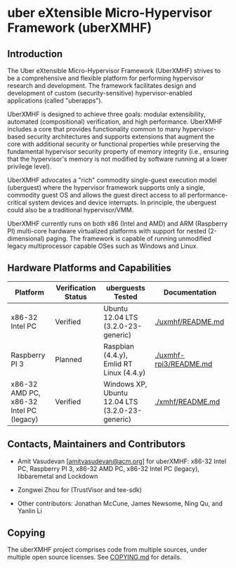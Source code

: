 # uber eXtensible Micro-Hypervisor Framework (uberXMHF)

## Introduction

The Uber eXtensible Micro-Hypervisor Framework (UberXMHF)
strives to be a comprehensive and flexible platform for performing 
hypervisor research and development. The framework facilitates 
design and development of custom (security-sensitive) hypervisor-enabled 
applications (called "uberapps").

UberXMHF is designed to achieve three goals: modular extensibility,
automated (compositional) verification, and high performance. 
UberXMHF includes a core that provides functionality common to many 
hypervisor-based security architectures and supports extensions that 
augment the core with additional security or functional properties while 
preserving the fundamental hypervisor security property of memory integrity 
(i.e., ensuring that the hypervisor's memory is not modified by 
software running at a lower privilege level).

UberXMHF advocates a "rich" commodity single-guest execution model 
(uberguest) where the hypervisor framework supports only a single, 
commodity guest OS and allows the guest direct access to all 
performance-critical system devices and device interrupts. 
In principle, the uberguest could also be a traditional hypervisor/VMM. 

UberXMHF currently runs on both x86 (Intel and AMD) and ARM (Raspberry PI) 
multi-core hardware virtualized platforms with support for 
nested (2-dimensional) paging. 
The framework is capable of running unmodified legacy multiprocessor 
capable OSes such as Windows and Linux.  

## Hardware Platforms and Capabilities


| Platform 	| Verification Status 	| uberguests Tested	| Documentation |
| --- 		| 	--- 				| 			--- 	| --- 			| 
| x86-32 Intel PC |	Verified			| Ubuntu 12.04 LTS  (3.2.0-23-generic) |  [./uxmhf/README.md](uxmhf/README.md) |
| Raspberry PI 3 |	Planned			| Raspbian (4.4.y), <br> Emlid RT Linux (4.4.y) |  [./uxmhf-rpi3/README.md](uxmhf-rpi3/README.md) |
| x86-32 AMD PC, <br> x86-32 Intel PC (legacy) |	Verified			| Windows XP, <br> Ubuntu 12.04 LTS (3.2.0-23-generic) |  [./xmhf/README.md](xmhf/README.md) |


## Contacts, Maintainers and Contributors
* Amit Vasudevan [amitvasudevan@acm.org] for uberXMHF: x86-32 Intel PC, Raspberry PI 3,
x86-32 AMD PC, x86-32 Intel PC (legacy), libbaremetal and Lockdown

* Zongwei Zhou for (TrustVisor and tee-sdk)

* Other contributors: Jonathan McCune, James Newsome, Ning Qu, and Yanlin Li


## Copying

The uberXMHF project comprises code from multiple sources, under multiple
open source licenses. See [COPYING.md](COPYING.md) for details.

